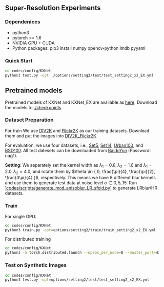 ## Super-Resolution Experiments

### Dependenices

* python3
* pytorch >= 1.6
* NVIDIA GPU + CUDA
* Python packages: pip3 install numpy opencv-python lmdb pyyaml

### Quick Start
```bash
cd codes/config/KXNet
python3 test.py -opt ./options/setting2/test/test_setting2_x2_EX.yml
```

## Pretrained models
Pretrained models of KXNet and KXNet_EX are available as [here](https://github.com/jiahong-fu/Equivariant-Proximal-Operator/releases/tag/v1.0). Download the models to [./checkpoints](./checkpoints)

### Dataset Preparation
For train
We use [DIV2K](https://data.vision.ee.ethz.ch/cvl/DIV2K/) and [Flickr2K](http://cv.snu.ac.kr/research/EDSR/Flickr2K.tar) as our training datasets. Download them and put the images into [DIV2K_Flickr2K](./codes/data/DIV2K_Flickr2K).

For evaluation, we use four datasets, i.e., [Set5](https://uofi.box.com/shared/static/kfahv87nfe8ax910l85dksyl2q212voc.zip), [Set14](https://uofi.box.com/shared/static/igsnfieh4lz68l926l8xbklwsnnk8we9.zip), [Urban100](https://uofi.box.com/shared/static/65upg43jjd0a4cwsiqgl6o6ixube6klm.zip), and [BSD100](https://uofi.box.com/shared/static/qgctsplb8txrksm9to9x01zfa4m61ngq.zip). All test datesets can be downloaded from [BaiduYun](https://pan.baidu.com/s/1ShoqALXdzsELDKPbexNFtQ) (Password: uag1).

**Setting**: We separately set the kernel width as $\lambda_1 = 0.8, \lambda_2 = 1.6$ and $\lambda_1 = 2.0, \lambda_2 = 4.0$, and rotate them by $\theta \in { 0, \frac{\pi}{4}, \frac{\pi}{2}, \frac{3\pi}{4} }$, respectively. This means we have 8 different blur kernels and use them to generate test data at noise level $\sigma \in { 0, 5, 15}$. Run ['codes/scripts/generate_mod_anisoblur_LR_sfold.py'](codes/scripts/generate_mod_anisoblur_LR_sfold.py') to generate LRblur/HR datasets.

### Train

For single GPU:
```bash
cd codes/config/KXNet
python3 train.py -opt=options/setting2/train/train_setting2_x2_EX.yml
```

For distributed training
```bash
cd codes/config/KXNet
python3 -m torch.distributed.launch --nproc_per_node=8 --master_port=4321 train.py -opt=options/setting2/train/train_setting2_x2_EX.yml --launcher pytorch
```

### Test on Synthetic Images
```bash
cd codes/config/KXNet
python3 test.py -opt=options/setting2/test/test_setting2_x2_EX.yml
```
